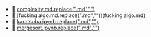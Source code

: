 * 📄 [complexity.md.replace(".md","")](complexity.md)
* 📄 [fucking algo.md.replace(".md","")](fucking algo.md)
* 📄 [karatsuba.ipynb.replace(".md","")](karatsuba.ipynb)
* 📄 [mergesort.ipynb.replace(".md","")](mergesort.ipynb)

